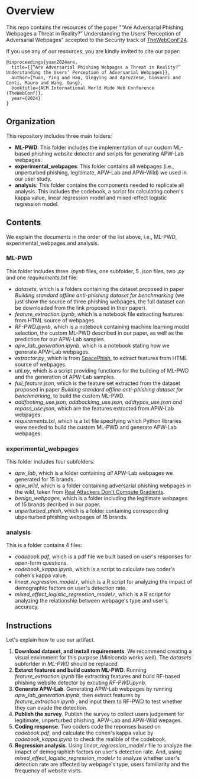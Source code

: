 # Overview
This repo contains the resources of the paper "“Are Adversarial Phishing Webpages a Threat in Reality?” Understanding the Users’ Perception of Adversarial Webpages" accepted to the Security track of [TheWebConf'24](https://www2024.thewebconf.org/).

If you use any of our resources, you are kindly invited to cite our paper:

```
@inproceedings{yuan2024are,
  title={{“Are Adversarial Phishing Webpages a Threat in Reality?” Understanding the Users’ Perception of Adversarial Webpages}},
  author={Yuan, Ying and Hao, Qingying and Apruzzese, Giovanni and Conti, Mauro and Wang, Gang},
  booktitle={ACM International World Wide Web Conference (TheWebConf)},
  year={2024}
}
```

## Organization
This repository includes three main folders:

* **ML-PWD**: This folder includes the implementation of our custom ML-based phishing website detector and scripts for generating APW-Lab webpages.  
* **experimental_webpages**: This folder contains all webpages (i.e., unperturbed phishing, legitimate, APW-Lab and APW-Wild) we used in our user study.
* **analysis**: This folder contains the components needed to replicate all analysis. This includes the codebook, a script for calculating cohen's kappa value, linear regression model and mixed-effect logistic regression model.

## Contents
We explain the documents in the order of the list above, i.e., ML-PWD, experimental_webpages and analysis.
### ML-PWD
This folder includes three *.ipynb* files, one subfolder, 5 *.json* files, two *.py* and one *requirements.txt* file:
* *datasets*, which is a folders containing the dataset proposed in paper *Building standard offline anti-phishing dataset for
benchmarking* (we just show the source of three phishing webpages, the full dataset can be downloaded from the link proposed in their paper).
* *feature_extraction.ipynb*, which is a notebook file extracting features from HTML source of webpages.
* *RF-PWD.ipynb*, which is a notebook containing machine learning model selection, the custom ML-PWD described in our paper, as well as the prediction for our APW-Lab samples.
* *apw_lab_generation.ipynb*, which is a notebook stating how we generate APW-Lab webpages.
* *extractor.py*, which is from [SpacePhish](https://github.com/hihey54/acsac22_spacephish), to extract features from HTML source of webpages.
* *util.py*, which is a script providing functions for the building of ML-PWD and the generation of APW-Lab samples.
* *full_feature.json*, which is the feature set extracted from the dataset proposed in paper *Building standard offline anti-phishing dataset for
benchmarking*, to build the custom ML-PWD.
* *addfootimg_use.json, addbackimg_use.json, addtypos_use.json and repass_use.json*, which are the features extracted from APW-Lab webpages.
* *requirements.txt*, which is a txt file specifying which Python libraries were needed to build the custom ML-PWD and generate APW-Lab webpages.
  
### experimental_webpages

This folder includes four subfolders:
* *apw_lab*, which is a folder containing *all* APW-Lab webpages we generated for 15 brands.
* *apw_wild*, which is a folder containing adversarial phishing webpages in the wild, taken from [Real Attackers Don't Compute Gradients](https://real-gradients.github.io/).
* *benign_webpages*, which is a folder including the legitimate webpages of 15 brands decribed in our paper.
* *unperturbed_phish*, which is a folder containing corresponding ubperturbed phishing webpages of 15 brands.
### analysis
This is a folder contains 4 files:
* *codebook.pdf*, which is a pdf file we built based on user's responses for open-form questions.
* *codebook_kappa.ipynb*, which is a script to calculate two coder's cohen's kappa value.
* *linear_regression_model.r*, which is a R script for analyzing the impact of demographic factors on user's detection rate.
* *mixed_effect_logistic_regression_model.r*, which is a R script for analyzing the relationship between webpage's type and user's accuracy.

## Instructions
Let's explain how to use our artifact.

1. **Download dataset, and install requirements**. We recommend creating a visual enviroment for this purpose (Miniconda works well). The *datasets* subforlder in *ML-PWD* should be replaced.
2. **Extarct features and build custom ML-PWD**. Running *feature_extraction.ipynb* file extracting features and build RF-based phishing website detector by excuting *RF-PWD.ipynb*.
3. **Generate APW-Lab**. Generating APW-Lab webpages by running *apw_lab_generation.ipynb*, then extract features by *feature_extraction.ipynb* , and input them to RF-PWD to test whether they can evade the detection.
4. **Publish the survey**. Publish the survey to collect users judgement for legitimate, unperturbed phishing, APW-Lab and APW-Wild wepages.
5. **Coding response**. Two coders code the reponses based on *codebook.pdf*, and calculate the cohen's kappa value by *codebook_kappa.ipynb* to check the realible of the codebook.
6. **Regression analysis**. Using *linear_regression_model.r* file to analyze the imapct of demographich factors on user's detection rate. And, using *mixed_effect_logistic_regression_model.r* to analyze whether user's detection rate are affected by webpage's type, users familiarity and the frequency of website visits.
   

